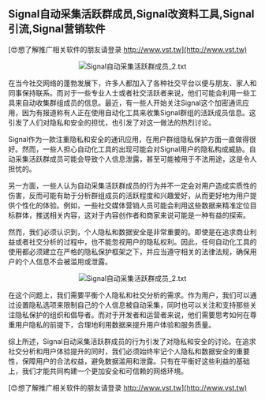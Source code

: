 ## **Signal自动采集活跃群成员,Signal改资料工具,Signal引流,Signal营销软件**

[😍想了解推广相关软件的朋友请登录 http://www.vst.tw](http://www.vst.tw)

 <center><img src="https://vst.tw/MP4/tuiguang/png/8.png" alt="Signal自动采集活跃群成员_2.txt"></center>

在当今社交网络的蓬勃发展下，许多人都加入了各种社交平台以便与朋友、家人和同事保持联系。而对于一些专业人士或者社交活跃者来说，他们可能会利用一些工具来自动收集群组成员的信息。最近，有一些人开始关注Signal这个加密通讯应用，因为有报道称有人正在使用自动化工具来收集Signal群组的活跃成员信息。这引发了人们对隐私和安全的担忧，也引发了对这一做法的热烈讨论。

Signal作为一款注重隐私和安全的通讯应用，在用户群组隐私保护方面一直做得很好。然而，一些人担心自动化工具的出现可能会对Signal用户的隐私构成威胁。自动采集活跃群成员可能会导致个人信息泄露，甚至可能被用于不法用途，这是令人担忧的。

另一方面，一些人认为自动采集活跃群成员的行为并不一定会对用户造成实质性的伤害，反而可能有助于分析群组成员的活跃程度和兴趣爱好，从而更好地为用户提供个性化的体验。例如，一些社交媒体营销人员可能会利用这些数据来精准定位目标群体，推送相关内容，这对于内容创作者和商家来说可能是一种有益的探索。

然而，我们必须认识到，个人隐私和数据安全是非常重要的。即使是在追求商业利益或者社交分析的过程中，也不能忽视用户的隐私权利。因此，任何自动化工具的使用都必须建立在严格的隐私保护框架之下，并应当遵守相关的法律法规，确保用户的个人信息不会被滥用或泄露。

 <center><img src="https://vst.tw/MP4/tuiguang/png/0.png" alt="Signal自动采集活跃群成员_2.txt"></center>

在这个问题上，我们需要平衡个人隐私和社交分析的需求。作为用户，我们可以通过设置隐私选项来限制自己的个人信息被自动采集，同时也可以关注和支持那些关注隐私保护的组织和倡导者。而对于开发者和运营者来说，他们需要思考如何在尊重用户隐私的前提下，合理地利用数据来提升用户体验和服务质量。

综上所述，Signal自动采集活跃群成员的行为引发了对隐私和安全的讨论。在追求社交分析和用户体验提升的同时，我们必须始终牢记个人隐私和数据安全的重要性，保障用户的合法权益，避免数据滥用和泄露。只有在平衡好这些利益的基础上，我们才能共同构建一个更加安全和可信赖的网络环境。

[😍想了解推广相关软件的朋友请登录 http://www.vst.tw](http://www.vst.tw)



